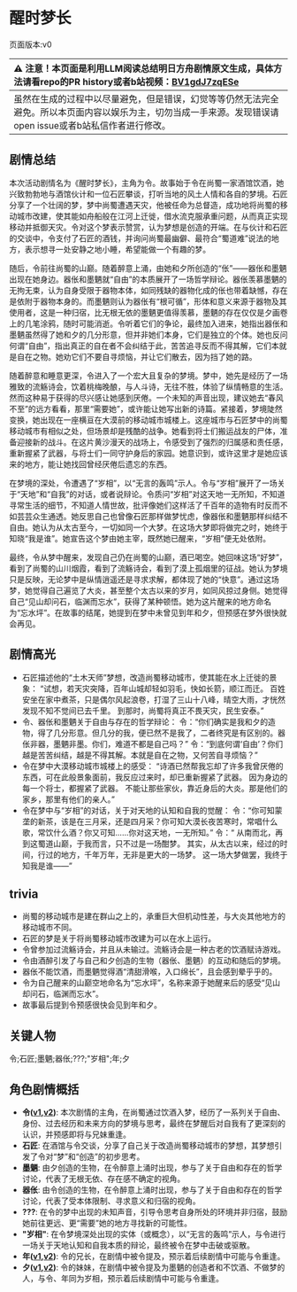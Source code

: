 # 醒时梦长
页面版本:v0
 

| :warning: 注意！本页面是利用LLM阅读总结明日方舟剧情原文生成，具体方法请看repo的PR history或者b站视频：[BV1gdJ7zqESe](https://www.bilibili.com/video/BV1gdJ7zqESe/)         |
|:----------------------------|
| 虽然在生成的过程中以尽量避免，但是错误，幻觉等等仍然无法完全避免。所以本页面内容以娱乐为主，切勿当成一手来源。发现错误请open issue或者b站私信作者进行修改。|



## 剧情总结
本次活动剧情名为《醒时梦长》，主角为令。故事始于令在尚蜀一家酒馆饮酒，她兴致勃勃地与酒馆伙计和一位石匠攀谈，打听当地的风土人情和各自的梦境。石匠分享了一个壮阔的梦，梦中尚蜀遭遇天灾，他被任命为总督造，成功地将尚蜀的移动城市改建，使其能如舟船般在江河上迁徙，借水流克服承重问题，从而真正实现移动并抵御天灾。令对这个梦表示赞赏，认为梦想是创造的开端。在与伙计和石匠的交谈中，令支付了石匠的酒钱，并询问尚蜀最幽僻、最符合“蜀道难”说法的地方，表示想寻一处安静之地小睡，希望能做一个有趣的梦。

随后，令前往尚蜀的山巅。随着醉意上涌，由她和夕所创造的“伥”——器伥和墨魉出现在她身边。器伥和墨魉就“自由”的本质展开了一场哲学辩论。器伥羡慕墨魉的无拘无束，认为自身受限于器物本体，如同残缺的器物化成的伥也带着缺憾，存在是依附于器物本身的。而墨魉则认为器伥有“根可循”，形体和意义来源于器物及其使用者，这是一种归宿，比无根无依的墨魉更值得羡慕，墨魉的存在仅仅是夕画卷上的几笔涂鸦，随时可能消逝。令听着它们的争论，最终加入进来，她指出器伥和墨魉虽然得了她和夕的几分形意，但并非她们本身，它们是独立的个体。她也反问何谓“自由”，指出真正的自在者不会纠结于此，苦苦追寻反而不得其解，它们本就是自在之物。她劝它们不要自寻烦恼，并让它们散去，因为挡了她的路。

随着醉意和睡意更深，令进入了一个宏大且复杂的梦境。梦中，她先是经历了一场雅致的流觞诗会，饮着桃梅晚酿，与人斗诗，无往不胜，体验了纵情畅意的生活。然而这种易于获得的尽兴感让她感到厌倦。一个未知的声音出现，建议她去“春风不至”的远方看看，那里“需要她”，或许能让她写出新的诗篇。紧接着，梦境陡然变换，她出现在一座横亘在大漠前的移动城市城楼上。这座城市与石匠梦中的尚蜀移动城市有相似之处，但场景却是残酷的战争。她看到将士们搬运战友的尸体，准备迎接新的战斗。在这片黄沙漫天的战场上，令感受到了强烈的归属感和责任感，重新握紧了武器，与将士们一同守护身后的家园。她意识到，或许这里才是她应该来的地方，能让她找回曾经厌倦后遗忘的东西。

在梦境的深处，令遭遇了“岁相”，以“无言的轰鸣”示人。令与“岁相”展开了一场关于“天地”和“自我”的对话，或者说辩论。令质问“岁相”对这天地一无所知，不知道寻常生活的细节，不知道人情世故，批评像她们这样活了千百年的造物有时反而不如芸芸众生通透。她反思自己也曾像石匠那样做梦忧虑，像器伥和墨魉那样纠结不自由。她认为从太古至今，一切如同一个大梦。在这场大梦即将做完之时，她终于知晓“我是谁”。她宣告这个梦由她主宰，既然她已醒来，“岁相”便无处依附。

最终，令从梦中醒来，发现自己仍在尚蜀的山巅，酒已喝空。她回味这场“好梦”，看到了尚蜀的山川烟霞，看到了流觞诗会，看到了漠上孤烟里的征战。她认为梦境只是反映，无论梦中是纵情逍遥还是寻求求解，都体现了她的“快意”。通过这场梦，她觉得自己遍览了大炎，甚至整个太古以来的岁月，如同风掠过身侧。她觉得自己“见山却问石，临渊而忘水”，获得了某种顿悟。她为这片醒来的地方命名为“忘水坪”。在故事的结尾，她提到在梦中未曾见到年和夕，但预感在梦外很快就会再见。
## 剧情高光
- 石匠描述他的“土木天师”梦想，改造尚蜀移动城市，使其能在水上迁徙的景象：
“试想，若天灾突降，百年山城却轻如羽毛，快如长箭，顺江而迁。
百姓安坐在家中煮茶，只是偶尔风起浪卷，打湿了三山十八峰，晴空大雨，才恍然发现不知不觉间已去千里。
到那时，尚蜀将真正不畏天灾，民生安泰。”
- 令、器伥和墨魉关于自由与存在的哲学辩论：
令：“你们确实是我和夕的造物，得了几分形意。但几分的我，便已然不是我了，二者终究是有区别的。器伥非器，墨魉非墨。你们，难道不都是自己吗？”
令：“到底何谓‘自由’？你们越是苦苦纠结，越是不得其解。本就是自在之物，又何苦自寻烦恼？”
- 令在梦中大漠移动城市城楼上的感受：
“诗酒已然帮我忘却了许多我曾厌倦的东西，可在此般景象面前，我反应过来时，却已重新握紧了武器。
因为身边的每一个将士，都握紧了武器。
不能让那些家伙，靠近身后的大炎。那是他们的家乡，那里有他们的亲人。”
- 令在梦中与“岁相”的对话，关于对天地的认知和自我的觉醒：
令：“你可知蒙垄的新茶，该是在三月采，还是四月采？你可知大漠长夜苦寒时，常唱什么歌，常饮什么酒？你又可知......你对这天地，一无所知。”
令：“ 从南而北，再到这蜀道山巅，于我而言，只不过是一场酣梦。 其实，从太古以来，经过的时间，行过的地方，千年万年，无非是更大的一场梦。 这一场大梦做罢，我终于知我是谁——”
## trivia
- 尚蜀的移动城市是建在群山之上的，承重巨大但机动性差，与大炎其他地方的移动城市不同。
- 石匠的梦是关于将尚蜀移动城市改建为可以在水上运行。
- 令曾参加过流觞诗会，并且从未输过。流觞诗会是一种古老的饮酒赋诗游戏。
- 令由酒醉引发了与自己和夕创造的生物（器伥、墨魉）的互动和随后的梦境。
- 器伥不能饮酒，而墨魉觉得酒“清甜滑喉，入口绵长”，且会感到晕乎乎的。
- 令为自己醒来的山巅空地命名为“忘水坪”，名称来源于她醒来后的感受“见山却问石，临渊而忘水”。
- 故事最后提到令预感很快会见到年和夕。
## 关键人物
令;石匠;墨魉;器伥;???;"岁相";年;夕
## 角色剧情概括
-   **令([v1](../chars/char_2023_ling.md),[v2](../char_v3/char_2023_ling.md))**: 本次剧情的主角，在尚蜀通过饮酒入梦，经历了一系列关于自由、身份、过去经历和未来方向的梦境与思考，最终在梦醒后对自我有了更深刻的认识，并预感即将与兄妹重逢。
-   **石匠**: 在酒馆与令交谈，分享了自己关于改造尚蜀移动城市的梦想，其梦想引发了令对“梦”和“创造”的初步思考。
-   **墨魉**: 由夕创造的生物，在令醉意上涌时出现，参与了关于自由和存在的哲学讨论，代表了无根无依、存在感不确定的视角。
-   **器伥**: 由令创造的生物，在令醉意上涌时出现，参与了关于自由和存在的哲学讨论，代表了受本体限制、寻求意义和归宿的视角。
-   **???**: 在令的梦中出现的未知声音，引导令思考自身所处的环境并非归宿，鼓励她前往更远、更“需要”她的地方寻找新的可能性。
-   **"岁相"**: 在令梦境深处出现的实体（或概念），以“无言的轰鸣”示人，与令进行一场关于天地认知和自我本质的辩论，最终被令在梦中击破或驱散。
-   **年([v1](../chars/char_2014_nian.md),[v2](../char_v3/char_2014_nian.md))**: 令的兄长，在剧情中被令提及，预示着后续剧情中可能与令重逢。
-   **夕([v1](../chars/char_2015_dusk.md),[v2](../char_v3/char_2015_dusk.md))**: 令的妹妹，在剧情中被令提及为墨魉的创造者和不饮酒、不做梦的人，与令、年同为岁相，预示着后续剧情中可能与令重逢。